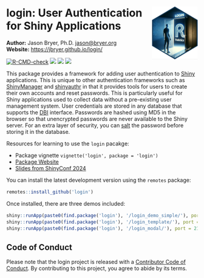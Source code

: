 
# <img src="man/figures/login_hex.png" align="right" width="120" align="right" /> login: User Authentication for Shiny Applications

**Author:** Jason Bryer, Ph.D. <jason@bryer.org>  
**Website:** <https://jbryer.github.io/login/>

<!-- badges: start -->

[![R-CMD-check](https://github.com/jbryer/login/actions/workflows/R-CMD-check.yaml/badge.svg)](https://github.com/jbryer/login/actions/workflows/R-CMD-check.yaml)
[![](https://img.shields.io/badge/devel%20version-0.9.4-blue.svg)](https://github.com/jbryer/login)
[![](https://www.r-pkg.org/badges/version/login)](https://cran.r-project.org/package=login)
[![](https://img.shields.io/badge/doi-10.5281/zenodo.10987876-blue.svg)](https://doi.org/10.5281/zenodo.10987876)

<!-- badges: end -->

This package provides a framework for adding user authentication to
[Shiny](https://shiny.posit.co) applications. This is unique to other
authentication frameworks such as
[ShinyManager](https://datastorm-open.github.io/shinymanager/) and
[shinyauthr](https://github.com/PaulC91/shinyauthr?tab=readme-ov-file)
in that it provides tools for users to create their own accounts and
reset passwords. This is particularly useful for Shiny applications used
to collect data without a pre-existing user management system. User
credentials are stored in any database that supports the
[DBI](https://dbi.r-dbi.org) interface. Passwords are hashed using MD5
in the browser so that unencrypted passwords are never available to the
Shiny server. For an extra layer of security, you can
[salt](https://en.wikipedia.org/wiki/Salt_(cryptography)) the password
before storing it in the database.

Resources for learning to use the `login` pacakge:

- Package vignette `vignette('login', package = 'login')`
- [Package Website](https://jbryer.github.io/login/)
- [Slides from ShinyConf
  2024](https://github.com/jbryer/login/tree/main/inst/slides/login.pdf)

You can install the latest development version using the `remotes`
package:

``` r
remotes::install_github('login')
```

Once installed, there are three demos included:

``` r
shiny::runApp(paste0(find.package('login'), '/login_demo_simple/'), port = 2112)
shiny::runApp(paste0(find.package('login'), '/login_template/'), port = 2112)
shiny::runApp(paste0(find.package('login'), '/login_modal/'), port = 2112)
```

## Code of Conduct

Please note that the login project is released with a [Contributor Code
of Conduct](https://jbryer.github.io/login/CODE_OF_CONDUCT.html). By
contributing to this project, you agree to abide by its terms.
